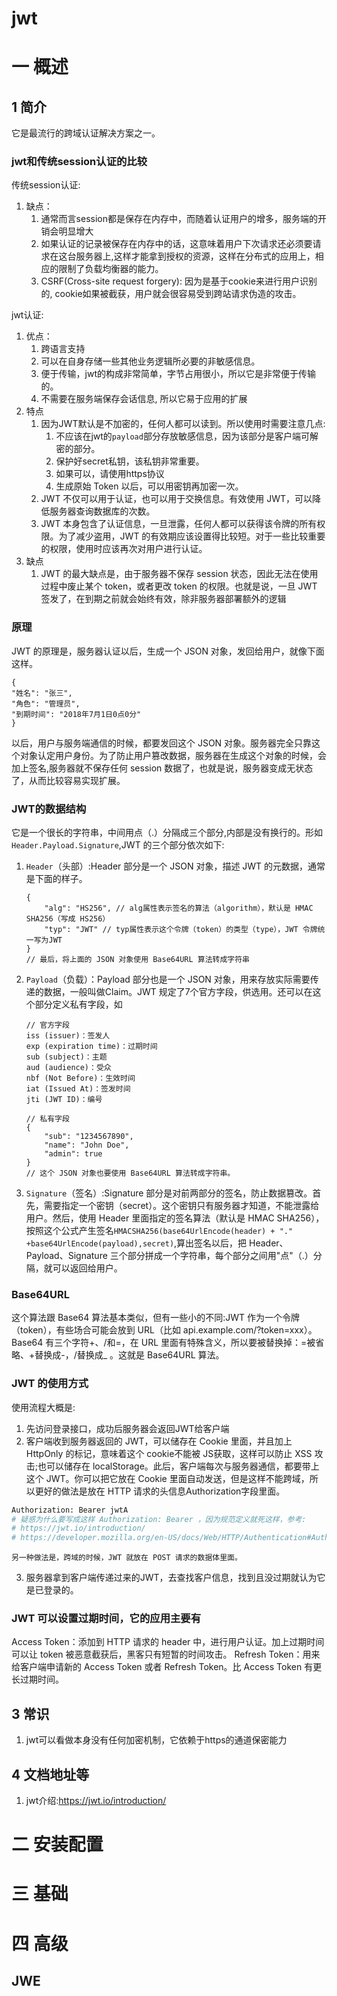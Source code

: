 # jwt
# 一 概述
## 1 简介
它是最流行的跨域认证解决方案之一。

### jwt和传统session认证的比较
传统session认证:
1. 缺点：
    1. 通常而言session都是保存在内存中，而随着认证用户的增多，服务端的开销会明显增大
    2. 如果认证的记录被保存在内存中的话，这意味着用户下次请求还必须要请求在这台服务器上,这样才能拿到授权的资源，这样在分布式的应用上，相应的限制了负载均衡器的能力。
    3. CSRF(Cross-site request forgery): 因为是基于cookie来进行用户识别的, cookie如果被截获，用户就会很容易受到跨站请求伪造的攻击。

jwt认证:
1. 优点：
    1. 跨语言支持
    2. 可以在自身存储一些其他业务逻辑所必要的非敏感信息。
    3. 便于传输，jwt的构成非常简单，字节占用很小，所以它是非常便于传输的。
    4. 不需要在服务端保存会话信息, 所以它易于应用的扩展
2. 特点
    1. 因为JWT默认是不加密的，任何人都可以读到。所以使用时需要注意几点:
        1. 不应该在jwt的`payload`部分存放敏感信息，因为该部分是客户端可解密的部分。
        2. 保护好secret私钥，该私钥非常重要。
        3. 如果可以，请使用https协议
        4. 生成原始 Token 以后，可以用密钥再加密一次。
    2. JWT 不仅可以用于认证，也可以用于交换信息。有效使用 JWT，可以降低服务器查询数据库的次数。
    3. JWT 本身包含了认证信息，一旦泄露，任何人都可以获得该令牌的所有权限。为了减少盗用，JWT 的有效期应该设置得比较短。对于一些比较重要的权限，使用时应该再次对用户进行认证。
3. 缺点
    1. JWT 的最大缺点是，由于服务器不保存 session 状态，因此无法在使用过程中废止某个 token，或者更改 token 的权限。也就是说，一旦 JWT 签发了，在到期之前就会始终有效，除非服务器部署额外的逻辑


### 原理 
JWT 的原理是，服务器认证以后，生成一个 JSON 对象，发回给用户，就像下面这样。

```json5
{
"姓名": "张三",
"角色": "管理员",
"到期时间": "2018年7月1日0点0分"
}
```

以后，用户与服务端通信的时候，都要发回这个 JSON 对象。服务器完全只靠这个对象认定用户身份。为了防止用户篡改数据，服务器在生成这个对象的时候，会加上签名,服务器就不保存任何 session 数据了，也就是说，服务器变成无状态了，从而比较容易实现扩展。

### JWT的数据结构
它是一个很长的字符串，中间用点（.）分隔成三个部分,内部是没有换行的。形如`Header.Payload.Signature`,JWT 的三个部分依次如下:
1. `Header`（头部）:Header 部分是一个 JSON 对象，描述 JWT 的元数据，通常是下面的样子。

    ```json5
    {
        "alg": "HS256", // alg属性表示签名的算法（algorithm），默认是 HMAC SHA256（写成 HS256）
        "typ": "JWT" // typ属性表示这个令牌（token）的类型（type），JWT 令牌统一写为JWT
    }
    // 最后，将上面的 JSON 对象使用 Base64URL 算法转成字符串
    ```
2. `Payload`（负载）：Payload 部分也是一个 JSON 对象，用来存放实际需要传递的数据，一般叫做Claim。JWT 规定了7个官方字段，供选用。还可以在这个部分定义私有字段，如

    ```json5
    // 官方字段
    iss (issuer)：签发人
    exp (expiration time)：过期时间
    sub (subject)：主题
    aud (audience)：受众
    nbf (Not Before)：生效时间
    iat (Issued At)：签发时间
    jti (JWT ID)：编号

    // 私有字段
    {
        "sub": "1234567890",
        "name": "John Doe",
        "admin": true
    }
    // 这个 JSON 对象也要使用 Base64URL 算法转成字符串。
    ```

3. `Signature`（签名）:Signature 部分是对前两部分的签名，防止数据篡改。首先，需要指定一个密钥（secret）。这个密钥只有服务器才知道，不能泄露给用户。然后，使用 Header 里面指定的签名算法（默认是 HMAC SHA256），按照这个公式产生签名`HMACSHA256(base64UrlEncode(header) + "." +base64UrlEncode(payload),secret)`,算出签名以后，把 Header、Payload、Signature 三个部分拼成一个字符串，每个部分之间用"点"（.）分隔，就可以返回给用户。

### Base64URL
这个算法跟 Base64 算法基本类似，但有一些小的不同:JWT 作为一个令牌（token），有些场合可能会放到 URL（比如 api.example.com/?token=xxx）。Base64 有三个字符+、/和=，在 URL 里面有特殊含义，所以要被替换掉：=被省略、+替换成-，/替换成_ 。这就是 Base64URL 算法。


### JWT 的使用方式
使用流程大概是:
1. 先访问登录接口，成功后服务器会返回JWT给客户端
2. 客户端收到服务器返回的 JWT，可以储存在 Cookie 里面，并且加上 HttpOnly 的标记，意味着这个 cookie不能被 JS获取，这样可以防止 XSS 攻击;也可以储存在 localStorage。此后，客户端每次与服务器通信，都要带上这个 JWT。你可以把它放在 Cookie 里面自动发送，但是这样不能跨域，所以更好的做法是放在 HTTP 请求的头信息Authorization字段里面。

```bash
Authorization: Bearer jwtA
# 疑惑为什么要写成这样 Authorization: Bearer ，因为规范定义就死这样，参考:
# https://jwt.io/introduction/
# https://developer.mozilla.org/en-US/docs/Web/HTTP/Authentication#Authentication_schemes
```

    另一种做法是，跨域的时候，JWT 就放在 POST 请求的数据体里面。
    
3. 服务器拿到客户端传递过来的JWT，去查找客户信息，找到且没过期就认为它是已登录的。

### JWT 可以设置过期时间，它的应用主要有
Access Token：添加到 HTTP 请求的 header 中，进行用户认证。加上过期时间可以让 token 被恶意截获后，黑客只有短暂的时间攻击。
Refresh Token：用来给客户端申请新的 Access Token 或者 Refresh Token。比 Access Token 有更长过期时间。

## 3 常识
1. jwt可以看做本身没有任何加密机制，它依赖于https的通道保密能力

## 4 文档地址等
1. jwt介绍:https://jwt.io/introduction/

# 二 安装配置
# 三 基础

# 四 高级

## JWE